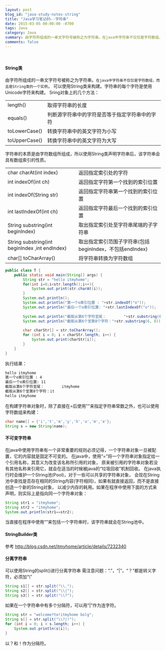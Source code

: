 ```yaml
---
layout: post
blog_id: "java-study-notes-string"
title: "Java学习笔记05--字符串"
date: 2015-03-05 00:00:00 -0700
tags: Java
category: Java
summary: 由字符所组成的一串文字符号被称之为字符串。在java中字符串不仅仅是字符数组，而且是String类的一个实例，可以使用String类来构建。字符串的每个字符是使用Unicode字符来构建。
comments: false
---
```

<br>

#### String类

由字符所组成的一串文字符号被称之为字符串。`在java中字符串不仅仅是字符数组，而且是String类的一个实例`，
可以使用String类来构建。字符串的每个字符是使用Unicode字符来构建。
Sring对象上的几个方法：

<table class="table table-bordered table-striped table-condensed">
    <tr>
        <td>length()</td>
		<td>取得字符串的长度</td>
    </tr>
	<tr>
        <td>equals()</td>
		<td>判断源字符串中的字符是否等于指定字符串中的字符</td>
    </tr>
	<tr>
        <td>toLowerCase()</td>
		<td>转换字符串中的英文字符为小写</td>
    </tr>
	<tr>
        <td>toUpperCase()</td>
		<td>转换字符串中的英文字符为大写</td>
    </tr>
</table>

字符串的本质是由字符数组所组成，所以使用String类声明字符串后，该字符串会具有数组索引的性质。

<table class="table table-bordered table-striped table-condensed">
    <tr>
        <td>char charAt(int  index)</td>
		<td>返回指定索引处的字符</td>
    </tr>
	<tr>
        <td>int indexOf(int ch)</td>
		<td>返回指定字符第一个找到的索引位置</td>
    </tr>
	<tr>
        <td>int indexOf(String str)</td>
		<td>返回指定字符串第一个找到的索引位置</td>
    </tr>
	<tr>
        <td>int lastIndexOf(int ch)</td>
		<td>返回指定字符最后一个找到的索引位置</td>
    </tr>
	<tr>
        <td>String substring(int beginIndex)</td>
		<td>取出指定索引处至字符串尾端的子字符串</td>
    </tr>
	<tr>
        <td>String substring(int beginIndex ,int  endIndex)</td>
		<td>取出指定索引范围子字符串(包括beginIndex，不包括endIndex)</td>
    </tr>
	<tr>
        <td>char[] toCharArray()</td>
		<td>将字符串转换为字符数组</td>
    </tr>
</table>

```java
public class T {  
    public static void main(String[] args) {  
        String str = "hello itmyhome";  
        for(int i=0;i<str.length();i++){  
            System.out.print(str.charAt(i));  
        }  
        System.out.println();  
        System.out.println("第一个o索引位置 : "+str.indexOf("o"));  
        System.out.println("最后一个o索引位置: "+str.lastIndexOf("o"));  
          
        System.out.println("截取从第6个字符至尾：        "+str.substring(6));  
        System.out.println("截取从第6个至第8个字符："+str.substring(6, 8));  
          
        char charStr[] = str.toCharArray();  
        for (int i = 0; i < charStr.length; i++) {  
            System.out.print(charStr[i]);  
        }  
    }  
}
```

执行结果：

```diff
hello itmyhome  
第一个o索引位置 : 4  
最后一个o索引位置: 11  
截取从第6个字符至尾：        itmyhome  
截取从第6个至第8个字符：it  
hello itmyhome
```

在构建字符串对象时，除了直接在=后使用""来指定字符串常数之外，也可以使用字符数组来构建：

```java
char name[] = {'i','t','m','y','h','o','m','e'};  
String s = new String(name);
```  

#### 不可变字符串

在java中使用字符串有一个非常重要的规则必须记得，一个字符串对象一旦被配置，它的内容就是固定不可变的。
在java中，使用“=”将一个字符串对象指定给一个引用名称，其意义为改变该名称所引用的对象，
原来被引用的字符串对象若没有其他名称来引用它，就会在适当的时候被java的“垃圾回收”机制回收。
在java执行时会维护一个String池(Pool)，对于一些可以共享的字符串对象，
会现在String池中查找是否存在相同的String内容(字符相同)，如果有就直接返回，而不是直接创造一个新的String对象，
以减少内存的耗用。如果在程序中使用下面的方式来声明，则实际上是指向同一个字符串对象：

```java
String str1 = "itmyhome";  
String str2 = "itmyhome";  
System.out.println(str1==str2);
```

当直接在程序中使用“”来包括一个字符串时，该字符串就会在String池中。

#### StringBuilder类

参考 <a href="http://blog.csdn.net/itmyhome/article/details/7232340">http://blog.csdn.net/itmyhome/article/details/7232340</a>
		
#### 分离字符串

可以使用String的split()进行分离字符串
需注意问题：“.”，“|”，“？”都是转义字符，必须加“\\”

```java
String s1[] = str.split("\\.");  
String s2[] = str.split("\\|");  
String s3[] = str.split("\\?");
```

如果在一个字符串中有多个分隔符，可以用“|”作为连字符。

```java
String str = "welcome?to!itmyhome bolg";
String s[] = str.split("\\?|!");
for (int i = 0; i < s.length; i++) {
	System.out.println(s[i]);
}
```

以？和！作为分隔符。
			